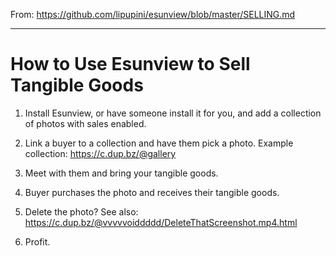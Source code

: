 From: https://github.com/lipupini/esunview/blob/master/SELLING.md

---

How to Use Esunview to Sell Tangible Goods
==========================================

1. Install Esunview, or have someone install it for you, and add a collection of photos with sales enabled.

2. Link a buyer to a collection and have them pick a photo. Example collection: https://c.dup.bz/@gallery

3. Meet with them and bring your tangible goods.

4. Buyer purchases the photo and receives their tangible goods.

5. Delete the photo? See also: https://c.dup.bz/@vvvvvoiddddd/DeleteThatScreenshot.mp4.html

6. Profit.
